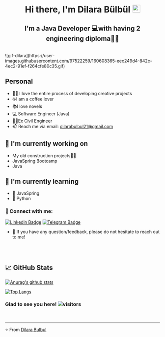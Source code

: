 <!---
DBulbul/DBulbul is a ✨ special ✨ repository because its `README.md` (this file) appears on your GitHub profile.
You can click the Preview link to take a look at your changes.Gifs and photos to use later is following;
--->
<!---[dilara bülbül](https://user-images.githubusercontent.com/97522259/160603809-8f08ce63-fd9b-4222-af1d-7e991f246864.png)
![191815_5d9d3ff1ad894e96a2f0a86681563555_mv2 (1)](https://user-images.githubusercontent.com/97522259/160606235-8bc5a3f2-4f07-4e87-8549-ed26103c3088.gif)
 ![9dcb36579d4518b31451906466dc735d](https://user-images.githubusercontent.com/97522259/160607701-8d9b590d-3e4d-4cca-be4d-386e94a897ef.gif)
![605609942900a56b7d9547ee_animation_500_kmhu8z1q](https://user-images.githubusercontent.com/97522259/160607960-a9b9a161-0050-4cbe-a348-1186bb5713a3.gif)
--->

<h1 align="center"> Hi there, I'm Dilara Bülbül <img src="https://media.giphy.com/media/hvRJCLFzcasrR4ia7z/giphy.gif" width="25px">
</h1>

<h2 align="center">
I'm a Java Developer 💻with having 2 engineering diploma👩‍🎓
  </h2> 
 
</br>    
![gif-dilara](https://user-images.githubusercontent.com/97522259/160608365-eec249d4-842c-4ec2-91ef-f264cfe80c35.gif)


## Personal

                
- 👩‍💻 I love the entire process of developing creative projects                               
- ☕I am a coffee lover
- 📚I love novels
- :computer: Software Engineer (Java)
- 👷‍♀️Ex Civil Engineer  
- 📫 Reach me via email: dilarabulbul21@gmail.com 


## 🔭 I'm currently working on

- My old construction projects👷‍♀️
- JavaSpring Bootcamp
- Java

## 🌱 I'm currently learning

- 📱 JavaSpring
- 🐍 Python

### 🤝 Connect with me:


[![Linkedin Badge](https://img.shields.io/badge/-LinkedIn-0e76a8?style=flat-square&logo=Linkedin&logoColor=white)](https://www.linkedin.com/in/dilara-bülbül/)
[![Telegram Badge](https://img.shields.io/badge/-Telegram-0088cc?style=flat-square&logo=Telegram&logoColor=white)](https://t.me/DilaraBulbul)
</br>
- 💬 If you have any question/feedback, please do not hesitate to reach out to me!

</br>
</br>


## 📈 GitHub Stats 

[![Anurag's github stats](https://github-readme-stats.vercel.app/api?username=DBulbul)](https://github.com/DBulbul/)

[![Top Langs](https://github-readme-stats.vercel.app/api/top-langs/?username=DBulbul&layout=compact)](https://github.com/DBulbul/)

 <!-- total visitor counter -->
### Glad to see you here! ![visitors](https://visitor-badge.glitch.me/badge?page_id=${DBulbul}.${416281047})
<!-- total visitor counter -->


<br>

<hr>

⭐️ From [Dilara Bulbul](https://github.com/DBulbul)
